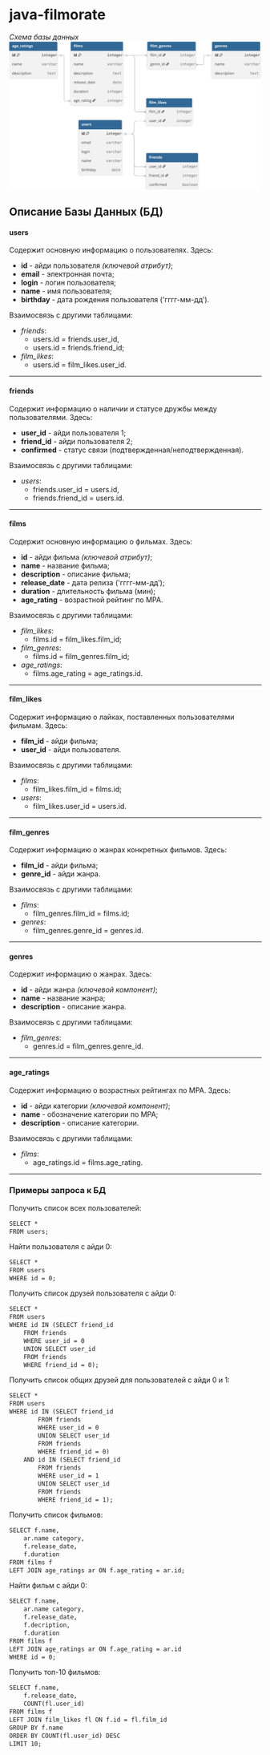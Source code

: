 # java-filmorate
*Схема базы данных*
![Схема базы данных](src/main/resources/img/bd_scheme.svg)

## Описание Базы Данных (БД)
#### users
Содержит основную информацию о пользователях. Здесь:
* **id** - айди пользователя *(ключевой атрибут)*;
* **email** - электронная почта;
* **login** - логин пользователя;
* **name** - имя пользователя;
* **birthday** - дата рождения пользователя ('гггг-мм-дд').

Взаимосвязь с другими таблицами:
* *friends*:
  * users.id = friends.user_id,
  * users.id = friends.friend_id;
* *film_likes*:
  * users.id = film_likes.user_id.

---

#### friends
Содержит информацию о наличии и статусе дружбы между пользователями. Здесь:
* **user_id** - айди пользователя 1;
* **friend_id** - айди пользователя 2;
* **confirmed** - статус связи (подтвержденная/неподтвержденная).

Взаимосвязь с другими таблицами:
* *users*:
  * friends.user_id = users.id,
  * friends.friend_id = users.id.

---

#### films
Содержит основную информацию о фильмах. Здесь:
* **id** - айди фильма *(ключевой атрибут)*;
* **name** - название фильма;
* **description** - описание фильма;
* **release_date** - дата релиза ('гггг-мм-дд');
* **duration** - длительность фильма (мин);
* **age_rating** - возрастной рейтинг по МРА.

Взаимосвязь с другими таблицами:
* *film_likes*:
  * films.id = film_likes.film_id;
* *film_genres*:
  * films.id = film_genres.film_id;
* *age_ratings*:
  * films.age_rating = age_ratings.id.

---

#### film_likes
Содержит информацию о лайках, поставленных пользователями фильмам. Здесь:
* **film_id** - айди фильма;
* **user_id** - айди пользователя.

Взаимосвязь с другими таблицами:
* *films*:
  * film_likes.film_id = films.id;
* *users*:
  * film_likes.user_id = users.id.

---

#### film_genres
Содержит информацию о жанрах конкретных фильмов. Здесь:
* **film_id** - айди фильма;
* **genre_id** - айди жанра.

Взаимосвязь с другими таблицами:
* *films*:
  * film_genres.film_id = films.id;
* *genres*:
  * film_genres.genre_id = genres.id.

---

#### genres
Содержит информацию о жанрах. Здесь:
* **id** - айди жанра *(ключевой компонент)*;
* **name** - название жанра;
* **description** - описание жанра.

Взаимосвязь с другими таблицами:
* *film_genres*:
  * genres.id = film_genres.genre_id.

---

#### age_ratings
Содержит информацию о возрастных рейтингах по МРА. Здесь:
* **id** - айди категории *(ключевой компонент)*;
* **name** - обозначение категории по МРА;
* **description** - описание категории.

Взаимосвязь с другими таблицами:
* *films*:
    * age_ratings.id = films.age_rating.
---

### Примеры запроса к БД
Получить список всех пользователей:
```
SELECT *
FROM users;
```
Найти пользователя с айди 0: 
```
SELECT *
FROM users
WHERE id = 0;
```
Получить список друзей пользователя с айди 0:
```
SELECT *
FROM users
WHERE id IN (SELECT friend_id
    FROM friends
    WHERE user_id = 0
    UNION SELECT user_id
    FROM friends
    WHERE friend_id = 0);
```
Получить список общих друзей для пользователей с айди 0 и 1:
```
SELECT *
FROM users
WHERE id IN (SELECT friend_id
        FROM friends
        WHERE user_id = 0
        UNION SELECT user_id
        FROM friends
        WHERE friend_id = 0)
    AND id IN (SELECT friend_id
        FROM friends
        WHERE user_id = 1
        UNION SELECT user_id
        FROM friends
        WHERE friend_id = 1);
```
Получить список фильмов:
```
SELECT f.name,
    ar.name category,
    f.release_date,
    f.duration
FROM films f
LEFT JOIN age_ratings ar ON f.age_rating = ar.id;
```
Найти фильм с айди 0:
```
SELECT f.name,
    ar.name category,
    f.release_date,
    f.decription,
    f.duration
FROM films f
LEFT JOIN age_ratings ar ON f.age_rating = ar.id
WHERE id = 0;
```
Получить топ-10 фильмов:
```
SELECT f.name,
    f.release_date,
    COUNT(fl.user_id)
FROM films f
LEFT JOIN film_likes fl ON f.id = fl.film_id
GROUP BY f.name
ORDER BY COUNT(fl.user_id) DESC
LIMIT 10;
```
